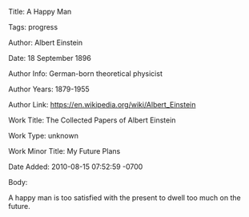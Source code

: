 Title:  A Happy Man

Tags:   progress

Author: Albert Einstein

Date:   18 September 1896

Author Info: German-born theoretical physicist

Author Years: 1879-1955

Author Link: https://en.wikipedia.org/wiki/Albert_Einstein

Work Title: The Collected Papers of Albert Einstein

Work Type: unknown

Work Minor Title: My Future Plans

Date Added: 2010-08-15 07:52:59 -0700

Body: 

A happy man is too satisfied with the present to dwell too much on the future.

